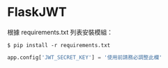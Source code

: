 # FlaskJWT

根據 requirements.txt 列表安裝模組：

```console
$ pip install -r requirements.txt
```

```python
app.config['JWT_SECRET_KEY'] = '使用前請務必調整此欄'
```
